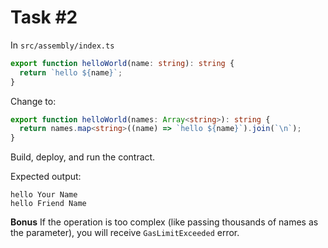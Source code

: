 # Task #2

In `src/assembly/index.ts`

```ts
export function helloWorld(name: string): string {
  return `hello ${name}`;
}
```

Change to:

```ts
export function helloWorld(names: Array<string>): string {
  return names.map<string>((name) => `hello ${name}`).join(`\n`);
}
```

Build, deploy, and run the contract.

Expected output:

```
hello Your Name
hello Friend Name
```

**Bonus**
If the operation is too complex (like passing thousands of names as the parameter), you will receive `GasLimitExceeded` error.
